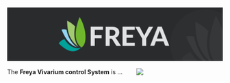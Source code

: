![Edgeberry banner](../documentation/Freya_banner.png)

<img src="..documentation/vivarium.png" align="right" width="40%"/>

The **Freya Vivarium control System** is ...



<br clear="right"/>